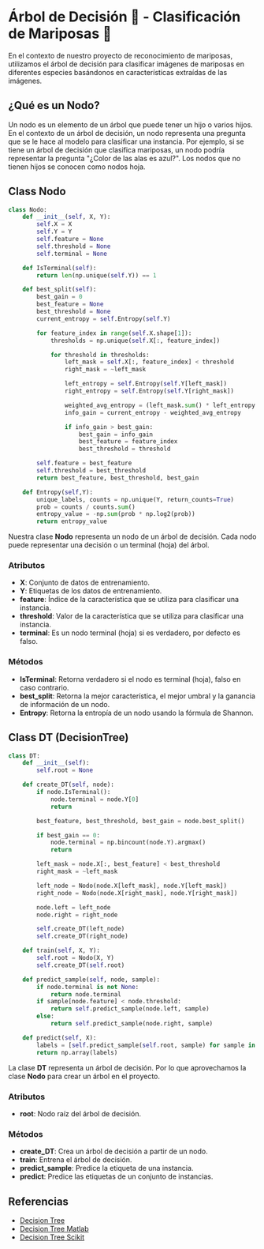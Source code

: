 # Árbol de Decisión 🌳 - Clasificación de Mariposas 🦋 

En el contexto de nuestro proyecto de reconocimiento de mariposas, utilizamos el árbol de decisión para clasificar imágenes de mariposas en diferentes especies basándonos en características extraídas de las imágenes.

## ¿Qué es un Nodo?

Un nodo es un elemento de un árbol que puede tener un hijo o varios hijos. En el contexto de un árbol de decisión, un nodo representa una pregunta que se le hace al modelo para clasificar una instancia. Por ejemplo, si se tiene un árbol de decisión que clasifica mariposas, un nodo podría representar la pregunta "¿Color de las alas es azul?". Los nodos que no tienen hijos se conocen como nodos hoja.

## Class Nodo

```python
class Nodo:
    def __init__(self, X, Y):
        self.X = X
        self.Y = Y
        self.feature = None
        self.threshold = None
        self.terminal = None

    def IsTerminal(self):
        return len(np.unique(self.Y)) == 1

    def best_split(self):
        best_gain = 0
        best_feature = None
        best_threshold = None
        current_entropy = self.Entropy(self.Y)

        for feature_index in range(self.X.shape[1]):
            thresholds = np.unique(self.X[:, feature_index])

            for threshold in thresholds:
                left_mask = self.X[:, feature_index] < threshold
                right_mask = ~left_mask

                left_entropy = self.Entropy(self.Y[left_mask])
                right_entropy = self.Entropy(self.Y[right_mask])

                weighted_avg_entropy = (left_mask.sum() * left_entropy + right_mask.sum() * right_entropy) / len(self.Y)
                info_gain = current_entropy - weighted_avg_entropy

                if info_gain > best_gain:
                    best_gain = info_gain
                    best_feature = feature_index
                    best_threshold = threshold

        self.feature = best_feature
        self.threshold = best_threshold
        return best_feature, best_threshold, best_gain

    def Entropy(self,Y):
        unique_labels, counts = np.unique(Y, return_counts=True)
        prob = counts / counts.sum()
        entropy_value = -np.sum(prob * np.log2(prob))
        return entropy_value
```

Nuestra clase **Nodo** representa un nodo de un árbol de decisión. Cada nodo puede representar una decisión o un terminal (hoja) del árbol.

### Atributos 

- **X**: Conjunto de datos de entrenamiento.
- **Y**: Etiquetas de los datos de entrenamiento.
- **feature**: Índice de la característica que se utiliza para clasificar una instancia.
- **threshold**: Valor de la característica que se utiliza para clasificar una instancia.
- **terminal**: Es un nodo terminal (hoja) si es verdadero, por defecto es falso.

### Métodos

- **IsTerminal**: Retorna verdadero si el nodo es terminal (hoja), falso en caso contrario.
- **best_split**: Retorna la mejor característica, el mejor umbral y la ganancia de información de un nodo.
- **Entropy**: Retorna la entropía de un nodo usando la fórmula de Shannon.

## Class DT (DecisionTree)

```python
class DT:
    def __init__(self):
        self.root = None

    def create_DT(self, node):
        if node.IsTerminal():
            node.terminal = node.Y[0]
            return

        best_feature, best_threshold, best_gain = node.best_split()

        if best_gain == 0:
            node.terminal = np.bincount(node.Y).argmax()
            return

        left_mask = node.X[:, best_feature] < best_threshold
        right_mask = ~left_mask

        left_node = Nodo(node.X[left_mask], node.Y[left_mask])
        right_node = Nodo(node.X[right_mask], node.Y[right_mask])

        node.left = left_node
        node.right = right_node

        self.create_DT(left_node)
        self.create_DT(right_node)

    def train(self, X, Y):
        self.root = Nodo(X, Y)
        self.create_DT(self.root)

    def predict_sample(self, node, sample):
        if node.terminal is not None:
            return node.terminal
        if sample[node.feature] < node.threshold:
            return self.predict_sample(node.left, sample)
        else:
            return self.predict_sample(node.right, sample)

    def predict(self, X):
        labels = [self.predict_sample(self.root, sample) for sample in X]
        return np.array(labels)
```

La clase **DT** representa un árbol de decisión. Por lo que aprovechamos la clase **Nodo** para crear un árbol en el proyecto.

### Atributos

- **root**: Nodo raíz del árbol de decisión.

### Métodos

- **create_DT**: Crea un árbol de decisión a partir de un nodo.
- **train**: Entrena el árbol de decisión.
- **predict_sample**: Predice la etiqueta de una instancia.
- **predict**: Predice las etiquetas de un conjunto de instancias.

## Referencias

- [Decision Tree](https://www.youtube.com/watch?v=7VeUPuFGJHk)
- [Decision Tree Matlab](https://la.mathworks.com/help/stats/decision-trees.html)
- [Decision Tree Scikit](https://scikit-learn.org/stable/modules/tree.html)